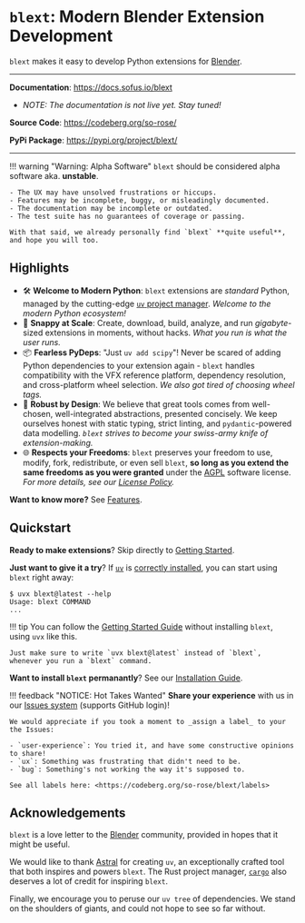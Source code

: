 # `blext`: Modern Blender Extension Development
`blext` makes it easy to develop Python extensions for [Blender](https://www.blender.org/).

---

**Documentation**: <https://docs.sofus.io/blext>

- _NOTE: The documentation is not live yet. Stay tuned!_

**Source Code**: <https://codeberg.org/so-rose/>

**PyPi Package**: <https://pypi.org/project/blext/>

---

!!! warning "Warning: Alpha Software"
	`blext` should be considered alpha software aka. **unstable**.

	- The UX may have unsolved frustrations or hiccups.
	- Features may be incomplete, buggy, or misleadingly documented.
	- The documentation may be incomplete or outdated.
	- The test suite has no guarantees of coverage or passing.

	With that said, we already personally find `blext` **quite useful**, and hope you will too.



## Highlights
- 🛠 **Welcome to Modern Python**: `blext` extensions are _standard_ Python, managed by the cutting-edge [`uv` project manager](https://docs.astral.sh/uv/). _Welcome to the modern Python ecosystem!_
- 🚀 **Snappy at Scale**: Create, download, build, analyze, and run _gigabyte_-sized extensions in moments, without hacks. _What you run is what the user runs._
- 📦 **Fearless PyDeps**: "Just `uv add scipy`"! Never be scared of adding Python dependencies to your extension again - `blext` handles compatibility with the VFX reference platform, dependency resolution, and cross-platform wheel selection. _We also got tired of choosing wheel tags._
- 🏢 **Robust by Design**: We believe that great tools comes from well-chosen, well-integrated abstractions, presented concisely.
We keep ourselves honest with static typing, strict linting, and `pydantic`-powered data modelling.
_`blext` strives to become your swiss-army knife of extension-making._
- 🌐 **Respects your Freedoms**: `blext` preserves your freedom to use, modify, fork, redistribute, or even sell `blext`, **so long as you extend the same freedoms as you were granted** under the [AGPL](https://www.gnu.org/licenses/agpl-3.0.html) software license. _For more details, see our [License Policy](reference/policies/licensing.md)._

**Want to know more?** See [Features](features.md).



## Quickstart
**Ready to make extensions**? Skip directly to [Getting Started](user_guides/getting_started.md).

**Just want to give it a try**? If [`uv`](https://docs.astral.sh/uv/) is [correctly installed](https://docs.astral.sh/uv/getting-started/installation/), you can start using `blext` right away:

<!-- termynal -->
```
$ uvx blext@latest --help
Usage: blext COMMAND
...
```

!!! tip
	You can follow the [Getting Started Guide](user_guides/getting_started.md) without installing `blext`, using `uvx` like this.

	Just make sure to write `uvx blext@latest` instead of `blext`, whenever you run a `blext` command.

**Want to install `blext` permanantly**? See our [Installation Guide](installation.md).

!!! feedback "NOTICE: Hot Takes Wanted"
	**Share your experience** with us in our [Issues system](https://codeberg.org/so-rose/blext/issues) (supports GitHub login)!

	We would appreciate if you took a moment to _assign a label_ to your the Issues:

	- `user-experience`: You tried it, and have some constructive opinions to share!
	- `ux`: Something was frustrating that didn't need to be.
	- `bug`: Something's not working the way it's supposed to.

	See all labels here: <https://codeberg.org/so-rose/blext/labels>


## Acknowledgements
`blext` is a love letter to the [Blender](https://www.blender.org/) community, provided in hopes that it might be useful.

We would like to thank [Astral](https://astral.sh/) for creating `uv`, an exceptionally crafted tool that both inspires and powers `blext`.
The Rust project manager, [`cargo`](https://github.com/rust-lang/cargo) also deserves a lot of credit for inspiring `blext`.

Finally, we encourage you to peruse our `uv tree` of dependencies.
We stand on the shoulders of giants, and could not hope to see so far without.
